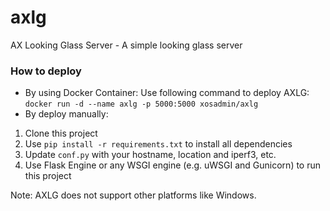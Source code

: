 # axlg
AX Looking Glass Server - A simple looking glass server  
  
### How to deploy
- By using Docker Container: Use following command to deploy AXLG:
``docker run -d --name axlg -p 5000:5000 xosadmin/axlg``  
- By deploy manually:  
1. Clone this project  
2. Use ``pip install -r requirements.txt`` to install all dependencies  
3. Update ``conf.py`` with your hostname, location and iperf3, etc.  
4. Use Flask Engine or any WSGI engine (e.g. uWSGI and Gunicorn) to run this project  
  
Note: AXLG does not support other platforms like Windows.  
  